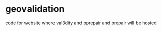 geovalidation
=============

code for website where val3dity and pprepair and prepair will be hosted
